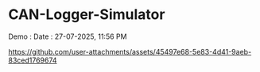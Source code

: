 # CAN-Logger-Simulator

Demo :
Date : 27-07-2025, 11:56 PM

https://github.com/user-attachments/assets/45497e68-5e83-4d41-9aeb-83ced1769674

